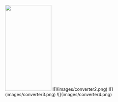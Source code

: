 
<img src="images/converter1" width="150" height="280">
![](images/converter2.png)
![](images/converter3.png)
![](images/converter4.png)
